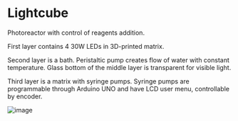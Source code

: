 # Lightcube
Photoreactor with control of reagents addition.

First layer contains 4 30W LEDs in 3D-printed matrix.

Second layer is a bath. Peristaltic pump creates flow of water with constant temperature. Glass bottom of the middle layer is transparent for visible light.

Third layer is a matrix with syringe pumps. Syringe pumps are programmable through Arduino UNO and have LCD user menu, controllable by encoder.

![image](https://user-images.githubusercontent.com/25691144/114251201-db6f6c00-99a8-11eb-91da-811b6d47b195.png)


